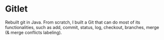 # Gitlet
Rebuilt git in Java. From scratch, I built a Git that can do most of its functionalities, such as add, commit, status, log, checkout, branches, merge (&amp; merge conflicts labeling).
